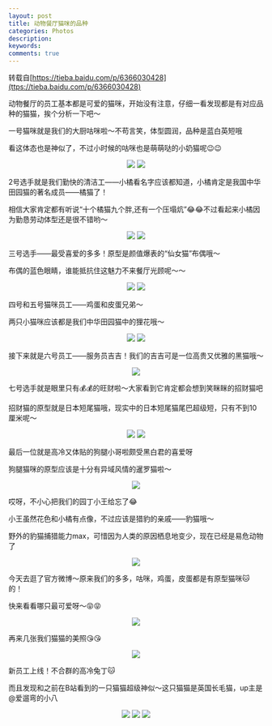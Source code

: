 ```yaml
---
layout: post
title: 动物餐厅猫咪的品种
categories: Photos
description: 
keywords: 
comments: true
---
```

转载自[https://tieba.baidu.com/p/6366030428](ttps://tieba.baidu.com/p/6366030428)

动物餐厅的员工基本都是可爱的猫咪，开始没有注意，仔细一看发现都是有对应品种的猫猫，挨个分析一下吧～

一号猫咪就是我们的大厨咕咪啦～不苟言笑，体型圆润，品种是蓝白英短哦

看这体态也是神似了，不过小时候的咕咪也是萌萌哒的小奶猫呢😉😉

<div align="center">
   <img src="https://ruifmaxx.github.io/images/MAO/1.jpg" style="zoom:100%" />
   <img src="https://ruifmaxx.github.io/images/MAO/1.1.jpg" style="zoom:100%" />
</div>

2号选手就是我们勤快的清洁工——小橘看名字应该都知道，小橘肯定是我国中华田园猫的著名成员——橘猫了！

相信大家肯定都有听说“十个橘猫九个胖,还有一个压塌炕”😂😂不过看起来小橘因为勤恳劳动体型还是很不错哟～

<div align="center">
   <img src="https://ruifmaxx.github.io/images/MAO/2.jpg" style="zoom:100%" />
   <img src="https://ruifmaxx.github.io/images/MAO/3.jpg" style="zoom:100%" />
</div>

三号选手——最受喜爱的多多！原型是颜值爆表的“仙女猫”布偶哦～

布偶的蓝色眼睛，谁能抵抗住这魅力不来餐厅光顾呢～～

<div align="center">
   <img src="https://ruifmaxx.github.io/images/MAO/4.jpg" style="zoom:100%" />
   <img src="https://ruifmaxx.github.io/images/MAO/5.jpg" style="zoom:100%" />
</div>

四号和五号猫咪员工——鸡蛋和皮蛋兄弟～

两只小猫咪应该都是我们中华田园猫中的狸花哦～

<div align="center">
   <img src="https://ruifmaxx.github.io/images/MAO/6.jpg" style="zoom:100%" />
   <img src="https://ruifmaxx.github.io/images/MAO/7.jpg" style="zoom:100%" />
</div>

接下来就是六号员工——服务员吉吉！我们的吉吉可是一位高贵又优雅的黑猫哦～
<div align="center">
   <img src="https://ruifmaxx.github.io/images/MAO/8.jpg" style="zoom:100%" />

</div>

七号选手就是眼里只有💰💰的旺财啦～大家看到它肯定都会想到笑眯眯的招财猫吧

招财猫的原型就是日本短尾猫哦，现实中的日本短尾猫尾巴超级短，只有不到10厘米呢～
<div align="center">
   <img src="https://ruifmaxx.github.io/images/MAO/9.jpg" style="zoom:100%" />
   <img src="https://ruifmaxx.github.io/images/MAO/10.jpg" style="zoom:100%" />
</div>

最后一位就是高冷又体贴的狗腿小哥啦颇受黑白君的喜爱呀

狗腿猫咪的原型应该是十分有异域风情的暹罗猫啦～
<div align="center">
   <img src="https://ruifmaxx.github.io/images/MAO/11.jpg" style="zoom:100%" />

</div>

哎呀，不小心把我们的园丁小王给忘了😂

小王虽然花色和小橘有点像，不过应该是猎豹的亲戚——豹猫哦～

野外的豹猫捕猎能力max，可惜因为人类的原因栖息地变少，现在已经是易危动物了

<div align="center">
   <img src="https://ruifmaxx.github.io/images/MAO/12.jpg" style="zoom:100%" />

</div>

今天去逛了官方微博～原来我们的多多，咕咪，鸡蛋，皮蛋都是有原型猫咪🐱的！

快来看看哪只最可爱呀～😝😝

<div align="center">
   <img src="https://ruifmaxx.github.io/images/MAO/13.jpg" style="zoom:100%" />

</div>

再来几张我们猫猫的美照😘😘
<div align="center">
   <img src="https://ruifmaxx.github.io/images/MAO/14.jpg" style="zoom:100%" />

</div>

新员工上线！不合群的高冷兔丁🐱

而且发现和之前在B站看到的一只猫猫超级神似～这只猫猫是英国长毛猫，up主是@爱遛弯的小八
<div align="center">
   <img src="https://ruifmaxx.github.io/images/MAO/15.jpg" style="zoom:100%" />
   <img src="https://ruifmaxx.github.io/images/MAO/16.jpg" style="zoom:100%" />
   <img src="https://ruifmaxx.github.io/images/MAO/17.jpg" style="zoom:100%" />
</div>
